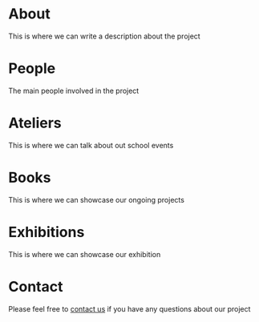 # About

This is where we can write a description about the project

# People

The main people involved in the project

# Ateliers 

This is where we can talk about out school events

# Books

This is where we can showcase our ongoing projects

# Exhibitions

This is where we can showcase our exhibition



# Contact

Please feel free to [contact us](mailto:asso.actin@gmail.com) if you have any questions about our project
